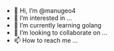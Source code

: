 - 👋 Hi, I’m @manugeo4
- 👀 I’m interested in ...
- 🌱 I’m currently learning golang
- 💞️ I’m looking to collaborate on ...
- 📫 How to reach me ...

<!---
manugeo4/manugeo4 is a ✨ special ✨ repository because its `README.md` (this file) appears on your GitHub profile.
You can click the Preview link to take a look at your changes.
--->
